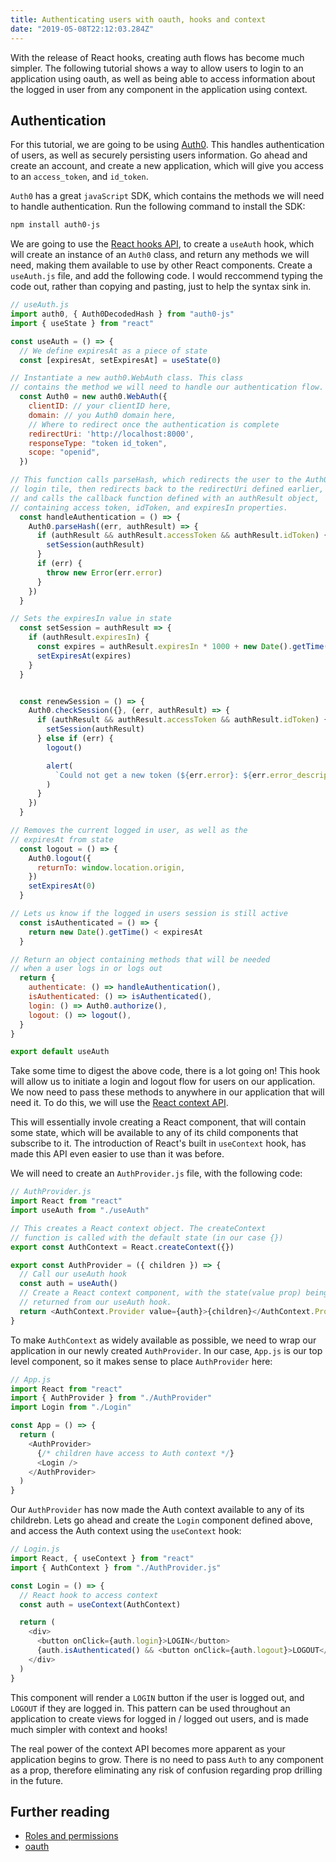 ```yaml
---
title: Authenticating users with oauth, hooks and context
date: "2019-05-08T22:12:03.284Z"
---
```


With the release of React hooks, creating auth flows has become much simpler. The following tutorial shows a way to allow users to login to an application using oauth, as well as being able to access information about the logged in user from any component in the application using context.

## Authentication

For this tutorial, we are going to be using [Auth0](https://auth0.com/). This handles authentication of users, as well as securely persisting users information. Go ahead and create an account, and create a new application, which will give you access to an `access_token`, and `id_token`.

`Auth0` has a great `javaScript` SDK, which contains the methods we will need to handle authentication. Run the following command to install the SDK:

```bash
npm install auth0-js
```

We are going to use the [React hooks API](https://reactjs.org/docs/hooks-intro.html), to create a `useAuth` hook, which will create an instance of an `Auth0` class, and return any methods we will need, making them available to use by other React components. Create a `useAuth.js` file, and add the following code. I would reccommend typing the code out, rather than copying and pasting, just to help the syntax sink in.

```javascript
// useAuth.js
import auth0, { Auth0DecodedHash } from "auth0-js"
import { useState } from "react"

const useAuth = () => {
  // We define expiresAt as a piece of state
  const [expiresAt, setExpiresAt] = useState(0)

// Instantiate a new auth0.WebAuth class. This class
// contains the method we will need to handle our authentication flow.
  const Auth0 = new auth0.WebAuth({
    clientID: // your clientID here,
    domain: // you Auth0 domain here,
    // Where to redirect once the authentication is complete
    redirectUri: 'http://localhost:8000',
    responseType: "token id_token",
    scope: "openid",
  })

// This function calls parseHash, which redirects the user to the Auth0
// login tile, then redirects back to the redirectUri defined earlier,
// and calls the callback function defined with an authResult object,
// containing access token, idToken, and expiresIn properties.
  const handleAuthentication = () => {
    Auth0.parseHash((err, authResult) => {
      if (authResult && authResult.accessToken && authResult.idToken) {
        setSession(authResult)
      }
      if (err) {
        throw new Error(err.error)
      }
    })
  }

// Sets the expiresIn value in state
  const setSession = authResult => {
    if (authResult.expiresIn) {
      const expires = authResult.expiresIn * 1000 + new Date().getTime()
      setExpiresAt(expires)
    }
  }


  const renewSession = () => {
    Auth0.checkSession({}, (err, authResult) => {
      if (authResult && authResult.accessToken && authResult.idToken) {
        setSession(authResult)
      } else if (err) {
        logout()

        alert(
          `Could not get a new token (${err.error}: ${err.error_description}).`
        )
      }
    })
  }

// Removes the current logged in user, as well as the
// expiresAt from state
  const logout = () => {
    Auth0.logout({
      returnTo: window.location.origin,
    })
    setExpiresAt(0)
  }

// Lets us know if the logged in users session is still active
  const isAuthenticated = () => {
    return new Date().getTime() < expiresAt
  }

// Return an object containing methods that will be needed
// when a user logs in or logs out
  return {
    authenticate: () => handleAuthentication(),
    isAuthenticated: () => isAuthenticated(),
    login: () => Auth0.authorize(),
    logout: () => logout(),
  }
}

export default useAuth
```

Take some time to digest the above code, there is a lot going on! This hook will allow us to initiate a login and logout flow for users on our application. We now need to pass these methods to anywhere in our application that will need it. To do this, we will use the [React context API](https://reactjs.org/docs/context.html).

This will essentially invole creating a React component, that will contain some state, which will be available to any of its child components that subscribe to it. The introduction of React's built in `useContext` hook, has made this API even easier to use than it was before.

We will need to create an `AuthProvider.js` file, with the following code:

```javascript
// AuthProvider.js
import React from "react"
import useAuth from "./useAuth"

// This creates a React context object. The createContext
// function is called with the default state (in our case {})
export const AuthContext = React.createContext({})

export const AuthProvider = ({ children }) => {
  // Call our useAuth hook
  const auth = useAuth()
  // Create a React context component, with the state(value prop) being the object
  // returned from our useAuth hook.
  return <AuthContext.Provider value={auth}>{children}</AuthContext.Provider>
}
```

To make `AuthContext` as widely available as possible, we need to wrap our application in our newly created `AuthProvider`. In our case, `App.js` is our top level component, so it makes sense to place `AuthProvider` here:

```javascript
// App.js
import React from "react"
import { AuthProvider } from "./AuthProvider"
import Login from "./Login"

const App = () => {
  return (
    <AuthProvider>
      {/* children have access to Auth context */}
      <Login />
    </AuthProvider>
  )
}
```

Our `AuthProvider` has now made the Auth context available to any of its childrebn. Lets go ahead and create the `Login` component defined above, and access the Auth context using the `useContext` hook:

```javascript
// Login.js
import React, { useContext } from "react"
import { AuthContext } from "./AuthProvider.js"

const Login = () => {
  // React hook to access context
  const auth = useContext(AuthContext)

  return (
    <div>
      <button onClick={auth.login}>LOGIN</button>
      {auth.isAuthenticated() && <button onClick={auth.logout}>LOGOUT</button>}
    </div>
  )
}
```

This component will render a `LOGIN` button if the user is logged out, and `LOGOUT` if they are logged in. This pattern can be used throughout an application to create views for logged in / logged out users, and is made much simpler with context and hooks!

The real power of the context API becomes more apparent as your application begins to grow. There is no need to pass `Auth` to any component as a prop, therefore eliminating any risk of confusion regarding prop drilling in the future.

## Further reading

- [Roles and permissions](https://auth0.com/docs/authorization/guides/manage-permissions)
- [oauth](https://oauth.net/)
